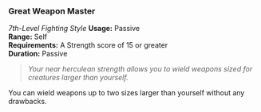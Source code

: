 ### Great Weapon Master
*7th-Level Fighting Style*
**Usage:** Passive  
**Range:** Self  
**Requirements:** A Strength score of 15 or greater  
**Duration:** Passive  

> *Your near herculean strength allows you to wield weapons sized for creatures larger than yourself.*

<!-- FIXME: re-word to be more specific. -->

You can wield weapons up to two sizes larger than yourself without any drawbacks.

<!-- TODO: define drawbacks of wielding weapons that are too large. -->
